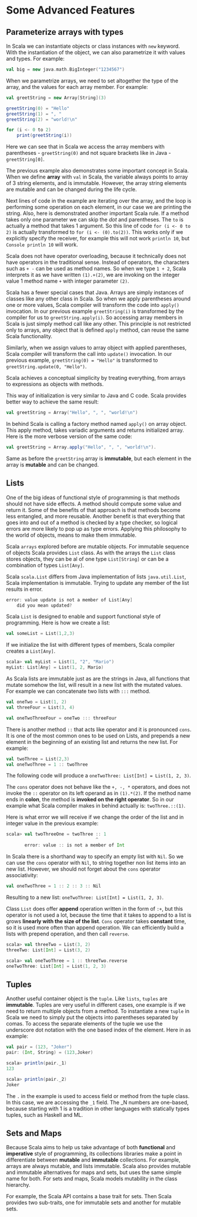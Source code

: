 # Some Advanced Features

## Parameterize arrays with types

In Scala we can instantiate objects or class instances with `new` keyword. With the instantiation of the object, we can also parametrize it with values and types. For example:

```scala
val big = new java.math.BigInteger("1234567")
```

When we parametrize arrays, we need to set altogether the type of the array, and the values for each array member. For example:

```scala
val greetString = new Array[String](3)

greetString(0) = "Hello"
greetString(1) = ", "
greetString(2) = "world!\n"

for (i <- 0 to 2)
    print(greetString(i))
```

Here we can see that in Scala we access the array members with parentheses - `greetString(0)` and not square brackets like in Java - `greetString[0]`.

The previous example also demonstrates some important concept in Scala. When we define **array** with `val` in Scala, the variable always points to array of 3 string elements, and is immutable. However, the array string elements are mutable and can be changed during the life cycle.

Next lines of code in the example are iterating over the array, and the loop is performing some operation on each element, in our case we are printing the string. Also, here is demonstrated another important Scala rule. If a method takes only one parameter we can skip the *dot* and parentheses. The `to` is actually a method that takes 1 argument. So this line of code `for (i <- 0 to 2)` is actually transformed to `for (i <- (0).to(2))`. This works only if we explicitly specify the receiver, for example this will not work `println 10`, but `Console println 10` will work.

Scala does not have operator overloading, because it technically does not have operators in the traditional sense. Instead of operators, the characters such as `+ -` can be used as method names. So when we type `1 + 2`, Scala interprets it as we have written `(1).+(2)`, we are invoking on the integer value 1 method name `+` with integer parameter `(2)`.

Scala has a fewer special cases that Java. Arrays are simply instances of classes like any other class in Scala. So when we apply parentheses around one or more values, Scala compiler will transform the code into `apply()` invocation. In our previous example `greetString(i)` is transformed by the compiler for us to `greetString.apply(i)`. So accessing array members in Scala is just simply method call like any other. This principle is not restricted only to arrays, any object that is defined `apply` method, can reuse the same Scala functionality. 

Similarly, when we assign values to array object with applied parentheses, Scala compiler will transform the call into `update()` invocation. In our previous example, `greetString(0) = "Hello"` is transformed to `greetString.update(0, "Hello")`.

Scala achieves a conceptual simplicity by treating everything, from arrays to expressions as objects with methods. 

This way of initialization is very similar to Java and C code. Scala provides better way to achieve the same result:

```scala
val greetString = Array("Hello", ", ", "world!\n")
```

In behind Scala is calling a factory method named `apply()` on array object. This apply method, takes variadic arguments and returns initialized array. Here is the more verbose version of the same code:

```scala
val greetString = Array.apply("Hello", ", ", "world!\n").
```

Same as before the `greetString` array is **immutable**, but each element in the array is **mutable** and can be changed.

## Lists

One of the big ideas of functional style of programming is that methods should not have side effects. A method should compute some value and return it. Some of the benefits of that approach is that methods become less entangled, and more reusable. Another benefit is that everything that goes into and out of a method is checked by a type checker, so logical errors are more likely to pop up as type errors. Applying this philosophy to the world of objects, means to make them immutable.

Scala `arrays` explored before are mutable objects. For immutable sequence of objects Scala provides `List` class. As with the arrays the `List` class stores objects, they can be al of one type `List[String]` or can be a combination of types `List[Any]`. 

Scala `scala.List` differs from Java implementation of lists `java.util.List`, Scala implementation is immutable. Trying to update any member of the list results in error.

```scala
error: value update is not a member of List[Any]
    did you mean updated?
```

Scala `List` is designed to enable and support functional style of programming. Here is how we create a list:

```scala
val someList = List(1,2,3)
```

If we initialize the list with different types of members, Scala compiler creates a `List[Any]`.

```scala
scala> val myList = List(1, "2", "Mario")
myList: List[Any] = List(1, 2, Mario)
```

As Scala lists are immutable just as are the strings in Java, all functions that mutate somehow the list, will result in a new list with the mutated values. For example we can concatenate two lists with `:::` method. 

```scala
val oneTwo = List(1, 2)
val threeFour = List(3, 4)

val oneTwoThreeFour = oneTwo ::: threeFour
```

There is another method `::` that acts like operator and it is pronounced `cons`. It is one of the most common ones to be used on Lists, and prepends a new element in the beginning of an existing list and returns the new list. For example:

```scala
val twoThree = List(2,3)
val oneTwoThree = 1 :: twoThree
```

The following code will produce a `oneTwoThree: List[Int] = List(1, 2, 3)`.

The `cons` operator does not behave like the `+, -, *` operators, and does not invoke the `::` operator on its left operand as in `(1).*(2)`. If the method name ends in **colon**, the method is **invoked on the right operator**. So in our example what Scala compiler makes in behind actually is: `twoThree.::(1)`.

Here is what error we will receive if we change the order of the list and in integer value in the previous example:

```scala
scala> val twoThreeOne = twoThree :: 1
                                  ^
       error: value :: is not a member of Int
```

In Scala there is a shorthand way to specify an empty list with `Nil`. So we can use the `cons` operator with `Nil`, to string together non list items into an new list. However, we should not forget about the `cons` operator associativity:

```scala
val oneTwoThree = 1 :: 2 :: 3 :: Nil
```

Resulting to a new list: `oneTwoThree: List[Int] = List(1, 2, 3)`.

Class `List` does offer **append** operation written in the form of `:+`, but this operator is not used a lot, because the time that it takes to append to a list is grows **linearly with the size of the list**. `Cons` operator takes **constant** time, so it is used more often than append operation. We can efficiently build a lists with prepend operation, and then call `reverse`.

```scala
scala> val threeTwo = List(3, 2)
threeTwo: List[Int] = List(3, 2)

scala> val oneTwoThree = 1 :: threeTwo.reverse
oneTwoThree: List[Int] = List(1, 2, 3)
```

## Tuples

Another useful container object is the `tuple`. Like `lists`, `tuples` are **immutable**. Tuples are very useful in different cases, one example is if we need to return multiple objects from a method. To instantiate a new `tuple` in Scala we need to simply put the objects into parentheses separated by comas. To access the separate elements of the tuple we use the underscore dot notation with the one based index of the element. Here in as example:

```scala
val pair = (123, "Joker")
pair: (Int, String) = (123,Joker)
```

```scala
scala> println(pair._1)
123

scala> println(pair._2)
Joker
```

The `.` in the example is used to access field or method from the tuple class. In this case, we are accessing the `_1` field. The _N numbers are one-based, because starting with 1 is a tradition in other languages with statically types tuples, such as Haskell and ML.

## Sets and Maps

Because Scala aims to help us take advantage of both **functional** and **imperative** style of programming, its collections libraries make a point in differentiate between **mutable** and **immutable** collections. For example, arrays are always mutable, and lists immutable. Scala also provides mutable and immutable alternatives for maps and sets, but uses the same simple name for both. For sets and maps, Scala models mutability in the class hierarchy.

For example, the Scala API contains a base trait for sets. Then Scala provides two sub-traits, one for immutable sets and another for mutable sets. 

